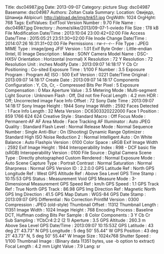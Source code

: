 Title: dsc04987.jpg
Date: 2013-09-07
Category: picture
Slug: dsc04987
Basename: dsc04987
Authors: Zoltan Csala
Summary:
Location: Овиједо, Шпанија
Ablpicurl: http://abload.de/img/tnk51.jpg
OrgWdth: 1024
OrgHght: 768
Tags:
ExifValues: ExifTool Version Number : 9.70
            File Name : dsc04987.jpg
            Directory : /home/slike/2013/09-07-1-oviedo
            File Size : 178 kB
            File Modification Date/Time : 2013:10:04 23:00:42+02:00
            File Access Date/Time : 2015:05:21 23:51:30+02:00
            File Inode Change Date/Time : 2014:07:26 16:31:31+02:00
            File Permissions : rw-r--r--
            File Type : JPEG
            MIME Type : image/jpeg
            JFIF Version : 1.01
            Exif Byte Order : Little-endian (Intel, II)
            Image Description :
            Make : SONY
            Camera Model Name : DSC-HX5V
            Orientation : Horizontal (normal)
            X Resolution : 72
            Y Resolution : 72
            Resolution Unit : inches
            Modify Date : 2013:09:07 14:18:17
            Y Cb Cr Positioning : Co-sited
            Exposure Time : 1/100
            F Number : 3.5
            Exposure Program : Program AE
            ISO : 500
            Exif Version : 0221
            Date/Time Original : 2013:09:07 14:18:17
            Create Date : 2013:09:07 14:18:17
            Components Configuration : Y, Cb, Cr, -
            Compressed Bits Per Pixel : 5
            Exposure Compensation : 0
            Max Aperture Value : 3.5
            Metering Mode : Multi-segment
            Light Source : Unknown
            Flash : Off, Did not fire
            Focal Length : 4.2 mm
            HDR : Off; Uncorrected image
            Face Info Offset : 72
            Sony Date Time : 2013:09:07 14:18:17
            Sony Image Height : 1944
            Sony Image Width : 2592
            Faces Detected : 1
            Face Info Length : 32
            Meta Version : DC6303320222000
            Face 1 Position : 859 1766 624 624
            Creative Style : Standard
            Macro : Off
            Focus Mode : Permanent-AF
            AF Area Mode : Face Tracking
            AF Illuminator : Auto
            JPEG Quality : Standard
            Flash Level : Normal
            Release Mode : Normal
            Sequence Number : Single
            Anti-Blur : On (Shooting)
            Dynamic Range Optimizer : Standard
            High ISO Noise Reduction 2 : Normal
            Intelligent Auto : On
            White Balance : Auto
            Flashpix Version : 0100
            Color Space : sRGB
            Exif Image Width : 2592
            Exif Image Height : 1944
            Interoperability Index : R98 - DCF basic file (sRGB)
            Interoperability Version : 0100
            File Source : Digital Camera
            Scene Type : Directly photographed
            Custom Rendered : Normal
            Exposure Mode : Auto
            Scene Capture Type : Portrait
            Contrast : Normal
            Saturation : Normal
            Sharpness : Normal
            GPS Version ID : 2.2.0.0
            GPS Latitude Ref : North
            GPS Longitude Ref : West
            GPS Altitude Ref : Above Sea Level
            GPS Time Stamp : 10:15:53
            GPS Status : Measurement Void
            GPS Measure Mode : 3-Dimensional Measurement
            GPS Speed Ref : km/h
            GPS Speed : 1.1
            GPS Track Ref : True North
            GPS Track : 86.98
            GPS Img Direction Ref : Magnetic North
            GPS Img Direction : 41.5
            GPS Map Datum : WGS-84
            GPS Date Stamp : 2013:09:07
            GPS Differential : No Correction
            PrintIM Version : 0300
            Compression : JPEG (old-style)
            Thumbnail Offset : 11312
            Thumbnail Length : 11351
            Image Width : 1024
            Image Height : 768
            Encoding Process : Baseline DCT, Huffman coding
            Bits Per Sample : 8
            Color Components : 3
            Y Cb Cr Sub Sampling : YCbCr4:2:2 (2 1)
            Aperture : 3.5
            GPS Altitude : 260.3 m Above Sea Level
            GPS Date/Time : 2013:09:07 10:15:53Z
            GPS Latitude : 43 deg 21' 43.73" N
            GPS Longitude : 5 deg 50' 55.44" W
            GPS Position : 43 deg 21' 43.73" N, 5 deg 50' 55.44" W
            Image Size : 1024x768
            Shutter Speed : 1/100
            Thumbnail Image : (Binary data 11351 bytes, use -b option to extract)
            Focal Length : 4.2 mm
            Light Value : 7.9
Lang: sr

